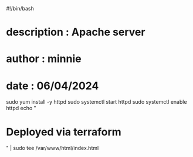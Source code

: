 #!/bin/bash
# description : Apache server
# author : minnie
# date : 06/04/2024

sudo yum install -y httpd 
sudo systemctl start httpd
sudo systemctl enable httpd
echo "<h1>Deployed via terraform</h1>" | sudo tee /var/www/html/index.html
